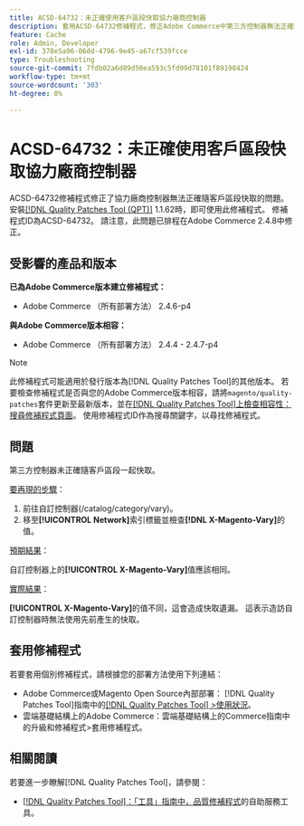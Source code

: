 ```yaml
---
title: ACSD-64732：未正確使用客戶區段快取協力廠商控制器
description: 套用ACSD-64732修補程式，修正Adobe Commerce中第三方控制器無法正確隨客戶區段快取的問題。
feature: Cache
role: Admin, Developer
exl-id: 378e5a96-06dd-4796-9e45-a67cf539fcce
type: Troubleshooting
source-git-commit: 7fdb02a6d89d50ea593c5fd99d78101f89198424
workflow-type: tm+mt
source-wordcount: '303'
ht-degree: 0%

---
```


# ACSD-64732：未正確使用客戶區段快取協力廠商控制器

ACSD-64732修補程式修正了協力廠商控制器無法正確隨客戶區段快取的問題。 安裝[[!DNL Quality Patches Tool (QPT)]](/help/tools/quality-patches-tool/quality-patches-tool-to-self-serve-quality-patches.md) 1.1.62時，即可使用此修補程式。 修補程式ID為ACSD-64732。 請注意，此問題已排程在Adobe Commerce 2.4.8中修正。

## 受影響的產品和版本

**已為Adobe Commerce版本建立修補程式：**

* Adobe Commerce （所有部署方法） 2.4.6-p4

**與Adobe Commerce版本相容：**

* Adobe Commerce （所有部署方法） 2.4.4 - 2.4.7-p4

>[!NOTE]
>
>此修補程式可能適用於發行版本為[!DNL Quality Patches Tool]的其他版本。 若要檢查修補程式是否與您的Adobe Commerce版本相容，請將`magento/quality-patches`套件更新至最新版本，並在[[!DNL Quality Patches Tool]上檢查相容性：搜尋修補程式頁面](https://experienceleague.adobe.com/tools/commerce-quality-patches/index.html)。 使用修補程式ID作為搜尋關鍵字，以尋找修補程式。

## 問題

第三方控制器未正確隨客戶區段一起快取。

<u>要再現的步驟</u>：

1. 前往自訂控制器(/catalog/category/vary)。
1. 移至&#x200B;**[!UICONTROL Network]**&#x200B;索引標籤並檢查&#x200B;**[!DNL X-Magento-Vary]**&#x200B;的值。

<u>預期結果</u>：

自訂控制器上的&#x200B;**[!UICONTROL X-Magento-Vary]**&#x200B;值應該相同。

<u>實際結果</u>：

**[!UICONTROL X-Magento-Vary]**&#x200B;的值不同，這會造成快取遺漏。 這表示造訪自訂控制器時無法使用先前產生的快取。

## 套用修補程式

若要套用個別修補程式，請根據您的部署方法使用下列連結：

* Adobe Commerce或Magento Open Source內部部署： [!DNL Quality Patches Tool]指南中的[[!DNL Quality Patches Tool] >使用狀況](/help/tools/quality-patches-tool/usage.md)。
* 雲端基礎結構上的Adobe Commerce：雲端基礎結構上的Commerce指南中的升級和修補程式>套用修補程式。

## 相關閱讀

若要進一步瞭解[!DNL Quality Patches Tool]，請參閱：

* [[!DNL Quality Patches Tool]：「工具」指南中，品質修補程式](/help/tools/quality-patches-tool/quality-patches-tool-to-self-serve-quality-patches.md)的自助服務工具。
